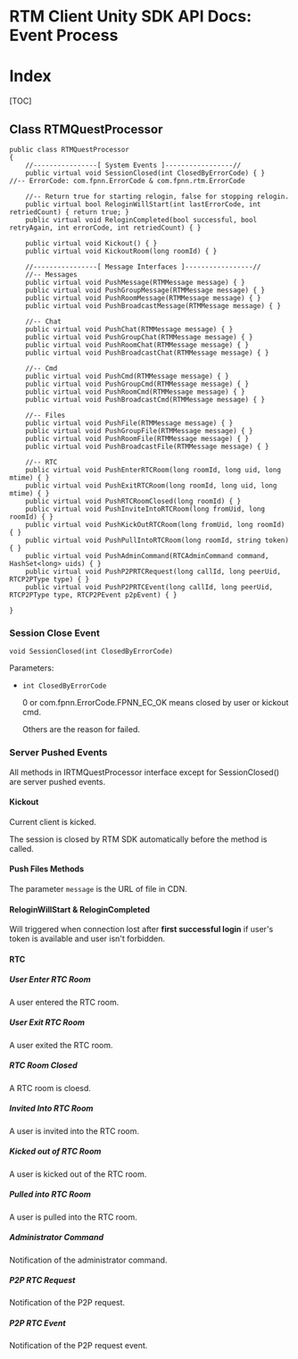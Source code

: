 # RTM Client Unity SDK API Docs: Event Process

# Index

[TOC]

## Class RTMQuestProcessor

    public class RTMQuestProcessor
    {
        //----------------[ System Events ]-----------------//
        public virtual void SessionClosed(int ClosedByErrorCode) { }    //-- ErrorCode: com.fpnn.ErrorCode & com.fpnn.rtm.ErrorCode

        //-- Return true for starting relogin, false for stopping relogin.
        public virtual bool ReloginWillStart(int lastErrorCode, int retriedCount) { return true; }
        public virtual void ReloginCompleted(bool successful, bool retryAgain, int errorCode, int retriedCount) { }

        public virtual void Kickout() { }
        public virtual void KickoutRoom(long roomId) { }

        //----------------[ Message Interfaces ]-----------------//
        //-- Messages
        public virtual void PushMessage(RTMMessage message) { }
        public virtual void PushGroupMessage(RTMMessage message) { }
        public virtual void PushRoomMessage(RTMMessage message) { }
        public virtual void PushBroadcastMessage(RTMMessage message) { }

        //-- Chat
        public virtual void PushChat(RTMMessage message) { }
        public virtual void PushGroupChat(RTMMessage message) { }
        public virtual void PushRoomChat(RTMMessage message) { }
        public virtual void PushBroadcastChat(RTMMessage message) { }

        //-- Cmd
        public virtual void PushCmd(RTMMessage message) { }
        public virtual void PushGroupCmd(RTMMessage message) { }
        public virtual void PushRoomCmd(RTMMessage message) { }
        public virtual void PushBroadcastCmd(RTMMessage message) { }

        //-- Files
        public virtual void PushFile(RTMMessage message) { }
        public virtual void PushGroupFile(RTMMessage message) { }
        public virtual void PushRoomFile(RTMMessage message) { }
        public virtual void PushBroadcastFile(RTMMessage message) { }

        //-- RTC
        public virtual void PushEnterRTCRoom(long roomId, long uid, long mtime) { }
        public virtual void PushExitRTCRoom(long roomId, long uid, long mtime) { }
        public virtual void PushRTCRoomClosed(long roomId) { }
        public virtual void PushInviteIntoRTCRoom(long fromUid, long roomId) { }
        public virtual void PushKickOutRTCRoom(long fromUid, long roomId) { }
        public virtual void PushPullIntoRTCRoom(long roomId, string token) { }
        public virtual void PushAdminCommand(RTCAdminCommand command, HashSet<long> uids) { }
        public virtual void PushP2PRTCRequest(long callId, long peerUid, RTCP2PType type) { }
        public virtual void PushP2PRTCEvent(long callId, long peerUid, RTCP2PType type, RTCP2PEvent p2pEvent) { }

    }

### Session Close Event

	void SessionClosed(int ClosedByErrorCode)

Parameters:

+ `int ClosedByErrorCode`

	0 or com.fpnn.ErrorCode.FPNN_EC_OK means closed by user or kickout cmd.

	Others are the reason for failed.

### Server Pushed Events

All methods in IRTMQuestProcessor interface except for SessionClosed() are server pushed events.

#### Kickout

Current client is kicked.

The session is closed by RTM SDK automatically before the method is called.

#### Push Files Methods

The parameter `message` is the URL of file in CDN.

#### ReloginWillStart & ReloginCompleted

Will triggered when connection lost after **first successful login** if user's token is available and user isn't forbidden.

#### RTC

##### User Enter RTC Room

A user entered the RTC room.

##### User Exit RTC Room

A user exited the RTC room.

##### RTC Room Closed

A RTC room is cloesd.

##### Invited Into RTC Room

A user is invited into the RTC room.
##### Kicked out of RTC Room

A user is kicked out of the RTC room.

##### Pulled into RTC Room

A user is pulled into the RTC room.

##### Administrator Command

Notification of the administrator command.

##### P2P RTC Request

Notification of the P2P request.
##### P2P RTC Event

Notification of the P2P request event.